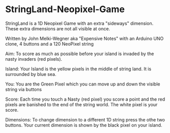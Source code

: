 # StringLand-Neopixel-Game
  StringLand is a 1D Neopixel Game with an extra "sideways" dimension. These extra dimensions are not all visible at once.
  
  Written by John Melki-Wegner aka "Expensive Notes" with an Arduino UNO clone, 4 buttons and a 120 NeoPixel string
  
  Aim: To score as much as possible before your island is invaded by the nasty invaders (red pixels). 
  
  Island: Your Island is the yellow pixels in the middle of string land. It is surrounded by blue sea.
  
  You: You are the Green Pixel which you can move up and down the visible string via buttons 
  
  Score: Each time you touch a Nasty (red pixel) you score a point and the red pixels are banished to the end of the string world. The white pixel is your score.
  
  Dimensions: To change dimension to a different 1D string press the othe two buttons. Your current dimension is shown by the black pixel on your island.
